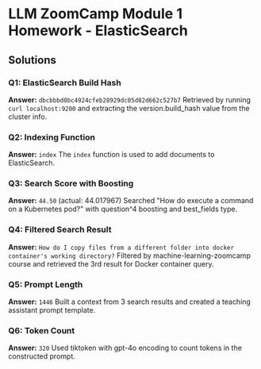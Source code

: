 # LLM ZoomCamp Module 1 Homework - ElasticSearch 

## Solutions

### Q1: ElasticSearch Build Hash
**Answer:** `dbcbbbd0bc4924cfeb28929dc05d82d662c527b7`
Retrieved by running `curl localhost:9200` and extracting the version.build_hash value from the cluster info.

### Q2: Indexing Function  
**Answer:** `index`
The `index` function is used to add documents to ElasticSearch.

### Q3: Search Score with Boosting
**Answer:** `44.50` (actual: 44.017967)
Searched "How do execute a command on a Kubernetes pod?" with question^4 boosting and best_fields type.

### Q4: Filtered Search Result
**Answer:** `How do I copy files from a different folder into docker container's working directory?`
Filtered by machine-learning-zoomcamp course and retrieved the 3rd result for Docker container query.

### Q5: Prompt Length
**Answer:** `1446`
Built a context from 3 search results and created a teaching assistant prompt template.

### Q6: Token Count
**Answer:** `320`
Used tiktoken with gpt-4o encoding to count tokens in the constructed prompt.

